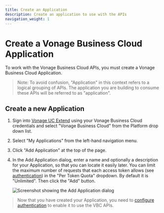 ```yaml
---
title: Create an Application
description: Create an application to use with the APIs
navigation_weight: 1
---
```


# Create a Vonage Business Cloud Application

To work with the Vonage Business Cloud APIs, you must create a Vonage Business Cloud Application.

> Note: To avoid confusion, "Application" in this context refers to a logical grouping of APIs. The application you are building to consume these APIs will be referred to as "application".

## Create a new Application

1. Sign into [Vonage UC Extend](https://developer.vonage.com/store/) using your Vonage Business Cloud credentials and select "Vonage Business Cloud" from the Platform drop down list.

2. Select "My Applications" from the left-hand navigation menu.

3. Click "Add Application" at the top of the page.

4. In the Add Application dialog, enter a name and optionally a description for your Application, so that you can locate it easily later. You can limit the maximum number of requests that each access token allows (see [authentication](/vonage-business-cloud/account/guides/authentication)) in the "Per Token Quota" dropdown. By default it is "Unlimited". Then click the "Add" button.

    ![Screenshot showing the Add Application dialog](/assets/images/vbc/create-application.png)

> Now that you have created your Application, you need to [configure authentication](/vonage-business-cloud/vbc-apis/getting-started/authentication) to enable it to use the VBC APIs.
